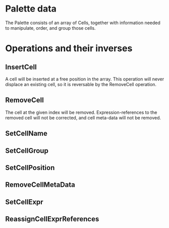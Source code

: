 
# Palette data

The Palette consists of an array of Cells, together with information needed to manipulate, order, and group those cells.

# Operations and their inverses

## InsertCell

A cell will be inserted at a free position in the array. This operation will never displace an existing cell, so it is reversable by the RemoveCell operation.

## RemoveCell

The cell at the given index will be removed. Expression-references to the removed cell will not be corrected, and cell meta-data will not be removed.


## SetCellName
## SetCellGroup
## SetCellPosition
## RemoveCellMetaData
## SetCellExpr
## ReassignCellExprReferences
